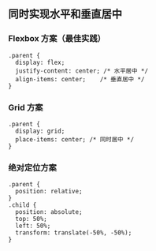 ## 同时实现水平和垂直居中
### Flexbox 方案（最佳实践）
```
.parent {
  display: flex;
  justify-content: center; /* 水平居中 */
  align-items: center;    /* 垂直居中 */
}
```
### Grid 方案
```
.parent {
  display: grid;
  place-items: center; /* 同时居中 */
}
```
### 绝对定位方案
```
.parent {
  position: relative;
}
.child {
  position: absolute;
  top: 50%;
  left: 50%;
  transform: translate(-50%, -50%);
}
```
